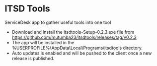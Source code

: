 # ITSD Tools
ServiceDesk app to gather useful tools into one tool

* Download and install the itsdtools-Setup-0.2.3.exe file from https://github.com/mutumba23/itsdtools/releases/tag/v0.2.3
* The app will be installed in the %USERPROFILE%\AppData\Local\Programs\itsdtools directory.
* Auto updates is enabled and will be pushed to the client once a new release is published.
